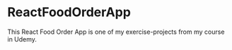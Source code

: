 # ReactFoodOrderApp
This React Food Order App is one of my exercise-projects from my course in Udemy.
